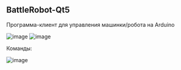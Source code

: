 
## BattleRobot-Qt5

Программа-клиент для управления машинки/робота на Arduino

![image](https://user-images.githubusercontent.com/10671637/213950697-a83d5f06-458c-4a21-acf8-34e4c7b13b27.png)
![image](https://user-images.githubusercontent.com/10671637/213950794-fdaec09a-72c7-4298-91f3-f25530e7a0af.png)

Команды:

![image](https://user-images.githubusercontent.com/10671637/214191361-dc15b0de-1a4b-41ce-9fe9-e5d284e2dde9.png)
